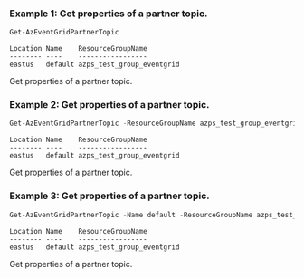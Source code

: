 ### Example 1: Get properties of a partner topic.
```powershell
Get-AzEventGridPartnerTopic
```

```output
Location Name    ResourceGroupName
-------- ----    -----------------
eastus   default azps_test_group_eventgrid
```

Get properties of a partner topic.

### Example 2: Get properties of a partner topic.
```powershell
Get-AzEventGridPartnerTopic -ResourceGroupName azps_test_group_eventgrid
```

```output
Location Name    ResourceGroupName
-------- ----    -----------------
eastus   default azps_test_group_eventgrid
```

Get properties of a partner topic.

### Example 3: Get properties of a partner topic.
```powershell
Get-AzEventGridPartnerTopic -Name default -ResourceGroupName azps_test_group_eventgrid
```

```output
Location Name    ResourceGroupName
-------- ----    -----------------
eastus   default azps_test_group_eventgrid
```

Get properties of a partner topic.